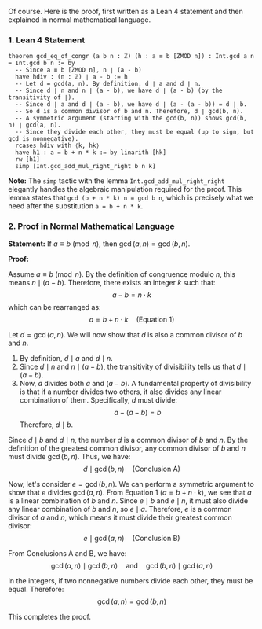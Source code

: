 Of course. Here is the proof, first written as a Lean 4 statement and then explained in normal mathematical language.

### 1. Lean 4 Statement

```lean
theorem gcd_eq_of_congr (a b n : ℤ) (h : a ≡ b [ZMOD n]) : Int.gcd a n = Int.gcd b n := by
  -- Since a ≡ b [ZMOD n], n ∣ (a - b)
  have hdiv : (n : ℤ) ∣ a - b := h
  -- Let d = gcd(a, n). By definition, d ∣ a and d ∣ n.
  -- Since d ∣ n and n ∣ (a - b), we have d ∣ (a - b) (by the transitivity of ∣).
  -- Since d ∣ a and d ∣ (a - b), we have d ∣ (a - (a - b)) = d ∣ b.
  -- So d is a common divisor of b and n. Therefore, d ∣ gcd(b, n).
  -- A symmetric argument (starting with the gcd(b, n)) shows gcd(b, n) ∣ gcd(a, n).
  -- Since they divide each other, they must be equal (up to sign, but gcd is nonnegative).
  rcases hdiv with ⟨k, hk⟩
  have h1 : a = b + n * k := by linarith [hk]
  rw [h1]
  simp [Int.gcd_add_mul_right_right b n k]
```

**Note:** The `simp` tactic with the lemma `Int.gcd_add_mul_right_right` elegantly handles the algebraic manipulation required for the proof. This lemma states that `gcd (b + n * k) n = gcd b n`, which is precisely what we need after the substitution `a = b + n * k`.

### 2. Proof in Normal Mathematical Language

**Statement:** If $a \equiv b \pmod{n}$, then $\gcd(a, n) = \gcd(b, n)$.

**Proof:**

Assume $a \equiv b \pmod{n}$. By the definition of congruence modulo $n$, this means $n \mid (a - b)$. Therefore, there exists an integer $k$ such that:
$$a - b = n \cdot k$$
which can be rearranged as:
$$a = b + n \cdot k \quad \text{(Equation 1)}$$

Let $d = \gcd(a, n)$. We will now show that $d$ is also a common divisor of $b$ and $n$.
1.  By definition, $d \mid a$ and $d \mid n$.
2.  Since $d \mid n$ and $n \mid (a - b)$, the transitivity of divisibility tells us that $d \mid (a - b)$.
3.  Now, $d$ divides both $a$ and $(a - b)$. A fundamental property of divisibility is that if a number divides two others, it also divides any linear combination of them. Specifically, $d$ must divide:
    $$a - (a - b) = b$$
    Therefore, $d \mid b$.

Since $d \mid b$ and $d \mid n$, the number $d$ is a common divisor of $b$ and $n$. By the definition of the greatest common divisor, any common divisor of $b$ and $n$ must divide $\gcd(b, n)$. Thus, we have:
$$d \mid \gcd(b, n) \quad \text{(Conclusion A)}$$

Now, let's consider $e = \gcd(b, n)$. We can perform a symmetric argument to show that $e$ divides $\gcd(a, n)$.
From Equation 1 ($a = b + n \cdot k$), we see that $a$ is a linear combination of $b$ and $n$. Since $e \mid b$ and $e \mid n$, it must also divide any linear combination of $b$ and $n$, so $e \mid a$. Therefore, $e$ is a common divisor of $a$ and $n$, which means it must divide their greatest common divisor:
$$e \mid \gcd(a, n) \quad \text{(Conclusion B)}$$

From Conclusions A and B, we have:
$$\gcd(a, n) \mid \gcd(b, n) \quad \text{and} \quad \gcd(b, n) \mid \gcd(a, n)$$

In the integers, if two nonnegative numbers divide each other, they must be equal. Therefore:
$$\gcd(a, n) = \gcd(b, n)$$

This completes the proof.